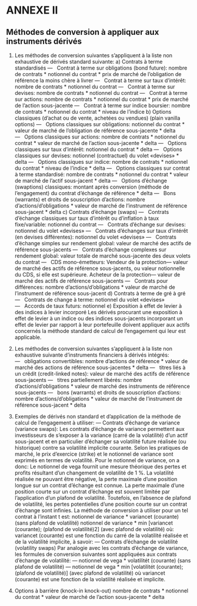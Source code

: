 # ANNEXE II

## Méthodes de conversion à appliquer aux instruments dérivés

1. Les méthodes de conversion suivantes s’appliquent à la liste non exhaustive de dérivés standard suivante: a) Contrats à terme standardisés —   Contrat à terme sur obligations (bond future): nombre de contrats * notionnel du contrat * prix de marché de l’obligation de référence la moins chère à livrer —   Contrat à terme sur taux d’intérêt: nombre de contrats * notionnel du contrat —   Contrat à terme sur devises: nombre de contrats * notionnel du contrat —   Contrat à terme sur actions: nombre de contrats * notionnel du contrat * prix de marché de l’action sous-jacente —   Contrat à terme sur indice boursier: nombre de contrats * notionnel du contrat * niveau de l’indice b) Options classiques (d’achat ou de vente, achetées ou vendues) (plain vanilla options) —   Options classiques sur obligations: notionnel du contrat * valeur de marché de l’obligation de référence sous-jacente * delta —   Options classiques sur actions: nombre de contrats * notionnel du contrat * valeur de marché de l’action sous-jacente * delta —   Options classiques sur taux d’intérêt: notionnel du contrat * delta —   Options classiques sur devises: notionnel (contractuel) du volet «devises» * delta —   Options classiques sur indice: nombre de contrats * notionnel du contrat * niveau de l’indice * delta —   Options classiques sur contrat à terme standardisé: nombre de contrats * notionnel du contrat * valeur de marché de l’actif sous-jacent * delta —   Options d’échange (swaptions) classiques: montant après conversion (méthode de l’engagement) du contrat d’échange de référence * delta —   Bons (warrants) et droits de souscription d’actions: nombre d’actions/d’obligations * valeur de marché de l’instrument de référence sous-jacent * delta c) Contrats d’échange (swaps) —   Contrats d’échange classiques sur taux d’intérêt ou d’inflation à taux fixe/variable: notionnel du contrat —   Contrats d’échange sur devises: notionnel du volet «devises» —   Contrats d’échanges sur taux d’intérêt (en devises différentes): notionnel du volet «devises» —   Contrats d’échange simples sur rendement global: valeur de marché des actifs de référence sous-jacents —   Contrats d’échange complexes sur rendement global: valeur totale de marché sous-jacente des deux volets du contrat —   CDS mono-émetteurs: Vendeur de la protection— valeur de marché des actifs de référence sous-jacents, ou valeur notionnelle du CDS, si elle est supérieure. Acheteur de la protection— valeur de marché des actifs de référence sous-jacents —   Contrats pour différences: nombre d’actions/d’obligations * valeur de marché de l’instrument de référence sous-jacent d) Contrats à terme de gré à gré —   Contrats de change à terme: notionnel du volet «devises» —   Accords de taux futurs: notionnel e) Exposition à effet de levier à des indices à levier incorporé Les dérivés procurant une exposition à effet de levier à un indice ou des indices sous-jacents incorporant un effet de levier par rapport à leur portefeuille doivent appliquer aux actifs concernés la méthode standard de calcul de l’engagement qui leur est applicable.

2. Les méthodes de conversion suivantes s’appliquent à la liste non exhaustive suivante d’instruments financiers à dérivés intégrés: —   obligations convertibles: nombre d’actions de référence * valeur de marché des actions de référence sous-jacentes * delta —   titres liés à un crédit (credit-linked notes): valeur de marché des actifs de référence sous-jacents —   titres partiellement libérés: nombre d’actions/d’obligations * valeur de marché des instruments de référence sous-jacents —   bons (warrants) et droits de souscription d’actions: nombre d’actions/d’obligations * valeur de marché de l’instrument de référence sous-jacent * delta

3. Exemples de dérivés non standard et d’application de la méthode de calcul de l’engagement à utiliser: — Contrats d’échange de variance (variance swaps): Les contrats d’échange de variance permettent aux investisseurs de s’exposer à la variance (carré de la volatilité) d’un actif sous-jacent et en particulier d’échanger sa volatilité future réalisée (ou historique) contre sa volatilité implicite courante. Selon les pratiques de marché, le prix d’exercice (strike) et le notionnel de variance sont exprimés en termes de volatilité. Pour le notionnel de variance, on a donc: Le notionnel de vega fournit une mesure théorique des pertes et profits résultant d’un changement de volatilité de 1 %. La volatilité réalisée ne pouvant être négative, la perte maximale d’une position longue sur un contrat d’échange est connue. La perte maximale d’une position courte sur un contrat d’échange est souvent limitée par l’application d’un plafond de volatilité. Toutefois, en l’absence de plafond de volatilité, les pertes potentielles d’une position courte sur un contrat d’échange sont infinies. La méthode de conversion à utiliser pour un tel contrat à l’instant t est: notionnel de variance * variancet (courante) (sans plafond de volatilité) notionnel de variance * min [variancet (courante); (plafond de volatilité)2] (avec plafond de volatilité) où: variancet (courante) est une fonction du carré de la volatilité réalisée et de la volatilité implicite, à savoir: — Contrats d’échange de volatilité (volatility swaps) Par analogie avec les contrats d’échange de variance, les formules de conversion suivantes sont appliquées aux contrats d’échange de volatilité: — notionnel de vega * volatilitét (courante) (sans plafond de volatilité) — notionnel de vega * min [volatilitét (courante); (plafond de volatilité)] (avec plafond de volatilité) où variancet (courante) est une fonction de la volatilité réalisée et implicite.

4. Options à barrière (knock-in knock-out) nombre de contrats * notionnel du contrat * valeur de marché de l’action sous-jacente * delta

